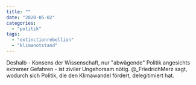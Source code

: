 ```yaml
---
title: ""
date: "2020-05-02"
categories: 
  - "politik"
tags: 
  - "extinctionrebellion"
  - "klimanotstand"
---
```


Deshalb - Konsens der Wissenschaft, nur "abwägende" Politik angesichts extremer Gefahren - ist ziviler Ungehorsam nötig. @\_FriedrichMerz sagt, wodurch sich Politik, die den Klimawandel fördert, delegitimiert hat.
